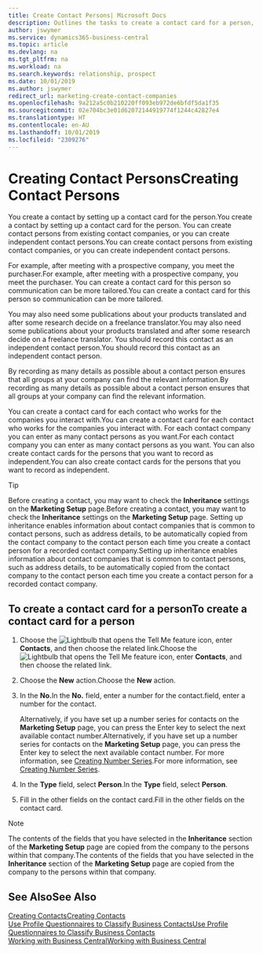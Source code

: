 ```yaml
---
title: Create Contact Persons| Microsoft Docs
description: Outlines the tasks to create a contact card for a person, for example, a prospect or supplier, helping to define the relationship and tailor communication.
author: jswymer
ms.service: dynamics365-business-central
ms.topic: article
ms.devlang: na
ms.tgt_pltfrm: na
ms.workload: na
ms.search.keywords: relationship, prospect
ms.date: 10/01/2019
ms.author: jswymer
redirect_url: marketing-create-contact-companies
ms.openlocfilehash: 9a212a5c0b210220ff093eb972de6bfdf5da1f35
ms.sourcegitcommit: 02e704bc3e01d62072144919774f1244c42827e4
ms.translationtype: HT
ms.contentlocale: en-AU
ms.lasthandoff: 10/01/2019
ms.locfileid: "2309276"
---
```

# <a name="creating-contact-persons"></a><span data-ttu-id="11f26-103">Creating Contact Persons</span><span class="sxs-lookup"><span data-stu-id="11f26-103">Creating Contact Persons</span></span>
<span data-ttu-id="11f26-104">You create a contact by setting up a contact card for the person.</span><span class="sxs-lookup"><span data-stu-id="11f26-104">You create a contact by setting up a contact card for the person.</span></span> <span data-ttu-id="11f26-105">You can create contact persons from existing contact companies, or you can create independent contact persons.</span><span class="sxs-lookup"><span data-stu-id="11f26-105">You can create contact persons from existing contact companies, or you can create independent contact persons.</span></span>

<span data-ttu-id="11f26-106">For example, after meeting with a prospective company, you meet the purchaser.</span><span class="sxs-lookup"><span data-stu-id="11f26-106">For example, after meeting with a prospective company, you meet the purchaser.</span></span> <span data-ttu-id="11f26-107">You can create a contact card for this person so communication can be more tailored.</span><span class="sxs-lookup"><span data-stu-id="11f26-107">You can create a contact card for this person so communication can be more tailored.</span></span>

<span data-ttu-id="11f26-108">You may also need some publications about your products translated and after some research decide on a freelance translator.</span><span class="sxs-lookup"><span data-stu-id="11f26-108">You may also need some publications about your products translated and after some research decide on a freelance translator.</span></span> <span data-ttu-id="11f26-109">You should record this contact as an independent contact person.</span><span class="sxs-lookup"><span data-stu-id="11f26-109">You should record this contact as an independent contact person.</span></span>

<span data-ttu-id="11f26-110">By recording as many details as possible about a contact person ensures that all groups at your company can find the relevant information.</span><span class="sxs-lookup"><span data-stu-id="11f26-110">By recording as many details as possible about a contact person ensures that all groups at your company can find the relevant information.</span></span>

<span data-ttu-id="11f26-111">You can create a contact card for each contact who works for the companies you interact with.</span><span class="sxs-lookup"><span data-stu-id="11f26-111">You can create a contact card for each contact who works for the companies you interact with.</span></span> <span data-ttu-id="11f26-112">For each contact company you can enter as many contact persons as you want.</span><span class="sxs-lookup"><span data-stu-id="11f26-112">For each contact company you can enter as many contact persons as you want.</span></span> <span data-ttu-id="11f26-113">You can also create contact cards for the persons that you want to record as independent.</span><span class="sxs-lookup"><span data-stu-id="11f26-113">You can also create contact cards for the persons that you want to record as independent.</span></span>

> [!TIP]  
>   <span data-ttu-id="11f26-114">Before creating a contact, you may want to check the **Inheritance** settings on the **Marketing Setup** page.</span><span class="sxs-lookup"><span data-stu-id="11f26-114">Before creating a contact, you may want to check the **Inheritance** settings on the **Marketing Setup** page.</span></span> <span data-ttu-id="11f26-115">Setting up inheritance enables information about contact companies that is common to contact persons, such as address details, to be automatically copied from the contact company to the contact person each time you create a contact person for a recorded contact company.</span><span class="sxs-lookup"><span data-stu-id="11f26-115">Setting up inheritance enables information about contact companies that is common to contact persons, such as address details, to be automatically copied from the contact company to the contact person each time you create a contact person for a recorded contact company.</span></span>

## <a name="to-create-a-contact-card-for-a-person"></a><span data-ttu-id="11f26-116">To create a contact card for a person</span><span class="sxs-lookup"><span data-stu-id="11f26-116">To create a contact card for a person</span></span>
1. <span data-ttu-id="11f26-117">Choose the ![Lightbulb that opens the Tell Me feature](media/ui-search/search_small.png "Tell me what you want to do") icon, enter **Contacts**, and then choose the related link.</span><span class="sxs-lookup"><span data-stu-id="11f26-117">Choose the ![Lightbulb that opens the Tell Me feature](media/ui-search/search_small.png "Tell me what you want to do") icon, enter **Contacts**, and then choose the related link.</span></span>
2. <span data-ttu-id="11f26-118">Choose the **New** action.</span><span class="sxs-lookup"><span data-stu-id="11f26-118">Choose the **New** action.</span></span>
3. <span data-ttu-id="11f26-119">In the **No.**</span><span class="sxs-lookup"><span data-stu-id="11f26-119">In the **No.**</span></span> <span data-ttu-id="11f26-120">field, enter a number for the contact.</span><span class="sxs-lookup"><span data-stu-id="11f26-120">field, enter a number for the contact.</span></span>

    <span data-ttu-id="11f26-121">Alternatively, if you have set up a number series for contacts on the **Marketing Setup** page, you can press the Enter key to select the next available contact number.</span><span class="sxs-lookup"><span data-stu-id="11f26-121">Alternatively, if you have set up a number series for contacts on the **Marketing Setup** page, you can press the Enter key to select the next available contact number.</span></span> <span data-ttu-id="11f26-122">For more information, see [Creating Number Series](ui-create-number-series.md).</span><span class="sxs-lookup"><span data-stu-id="11f26-122">For more information, see [Creating Number Series](ui-create-number-series.md).</span></span>
4. <span data-ttu-id="11f26-123">In the **Type** field, select **Person**.</span><span class="sxs-lookup"><span data-stu-id="11f26-123">In the **Type** field, select **Person**.</span></span>
5. <span data-ttu-id="11f26-124">Fill in the other fields on the contact card.</span><span class="sxs-lookup"><span data-stu-id="11f26-124">Fill in the other fields on the contact card.</span></span>

> [!NOTE]  
>   <span data-ttu-id="11f26-125">The contents of the fields that you have selected in the **Inheritance** section of the **Marketing Setup** page are copied from the company to the persons within that company.</span><span class="sxs-lookup"><span data-stu-id="11f26-125">The contents of the fields that you have selected in the **Inheritance** section of the **Marketing Setup** page are copied from the company to the persons within that company.</span></span>

## <a name="see-also"></a><span data-ttu-id="11f26-126">See Also</span><span class="sxs-lookup"><span data-stu-id="11f26-126">See Also</span></span>
[<span data-ttu-id="11f26-127">Creating Contacts</span><span class="sxs-lookup"><span data-stu-id="11f26-127">Creating Contacts</span></span>](marketing-create-contact-companies.md)  
[<span data-ttu-id="11f26-128">Use Profile Questionnaires to Classify Business Contacts</span><span class="sxs-lookup"><span data-stu-id="11f26-128">Use Profile Questionnaires to Classify Business Contacts</span></span>](marketing-create-contact-profile-questionnaire.md)  
[<span data-ttu-id="11f26-129">Working with Business Central</span><span class="sxs-lookup"><span data-stu-id="11f26-129">Working with Business Central</span></span>](ui-work-product.md)
